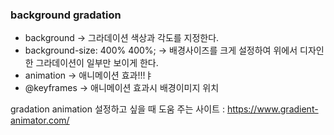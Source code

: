 ### background gradation 

* background -> 그라데이션 색상과 각도를 지정한다.
* background-size: 400% 400%;  -> 배경사이즈를 크게 설정하여 위에서 디자인한 그라데이션이 일부만 보이게 한다.
* animation -> 애니메이션 효과!!!ㅑ
* @keyframes -> 애니메이션 효과시 배경이미지 위치


gradation animation 설정하고 싶을 때 도움 주는 사이트 : <a href="https://www.gradient-animator.com/">https://www.gradient-animator.com/</a>

